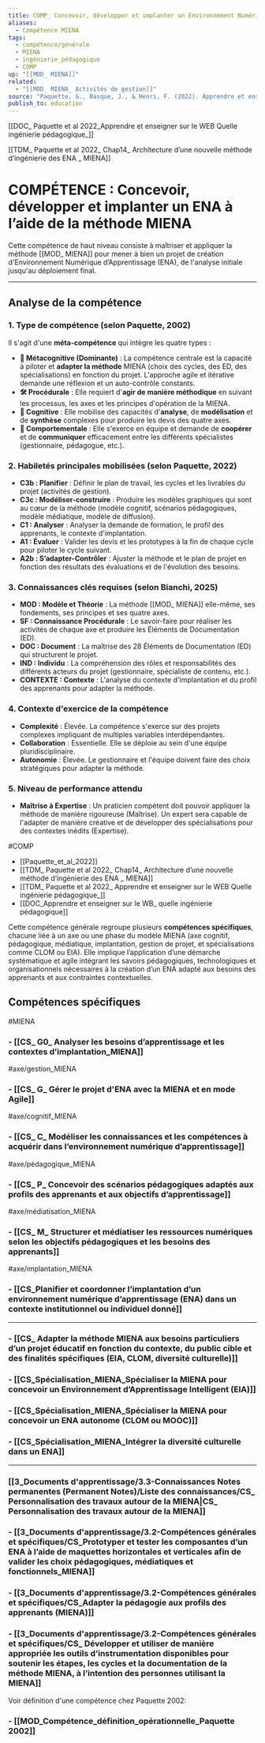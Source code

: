 ```yaml
---
title: COMP_ Concevoir, développer et implanter un Environnement Numérique d’Apprentissage (ENA) à l’aide de la méthode MIENA
aliases:
  - Compétence MIENA
tags:
  - compétence/générale
  - MIENA
  - ingénierie_pédagogique
  - COMP
up: "[[MOD_ MIENA]]"
related:
  - "[[MOD_ MIENA_ Activités de gestion]]"
source: "Paquette, G., Basque, J., & Henri, F. (2022). Apprendre et enseigner sur le Web: quelle ingénierie pédagogique? Dans *ARCHITECTURE D’UNE NOUVELLE MÉTHODE D’INGÉNIERIE DES ENVIRONNEMENTS NUMÉRIQUES D’APPRENTISSAGE : LA MIENA* (chap. 14)."
publish_to: education
---
```

[[DOC_ Paquette et al 2022_Apprendre et enseigner sur le WEB Quelle ingénierie pédagogique_]]

[[TDM_ Paquette et al 2022_ Chap14_ Architecture d’une nouvelle méthode d’ingénierie des ENA _ MIENA]] 
# COMPÉTENCE : Concevoir, développer et implanter un ENA à l’aide de la méthode MIENA

Cette compétence de haut niveau consiste à maîtriser et appliquer la méthode [[MOD_ MIENA]] pour mener à bien un projet de création d'Environnement Numérique d’Apprentissage (ENA), de l'analyse initiale jusqu'au déploiement final.

---
## Analyse de la compétence

### 1. Type de compétence (selon Paquette, 2002)

Il s'agit d'une **méta-compétence** qui intègre les quatre types :
- **🔁 Métacognitive (Dominante)** : La compétence centrale est la capacité à piloter et **adapter la méthode** MIENA (choix des cycles, des ED, des spécialisations) en fonction du projet. L'approche agile et itérative demande une réflexion et un auto-contrôle constants.
- **🛠️ Procédurale** : Elle requiert d'**agir de manière méthodique** en suivant les processus, les axes et les principes d'opération de la MIENA.
- **🧠 Cognitive** : Elle mobilise des capacités d'**analyse**, de **modélisation** et de **synthèse** complexes pour produire les devis des quatre axes.
- **💬 Comportementale** : Elle s'exerce en équipe et demande de **coopérer** et de **communiquer** efficacement entre les différents spécialistes (gestionnaire, pédagogue, etc.).

### 2. Habiletés principales mobilisées (selon Paquette, 2022)

- **C3b : Planifier** : Définir le plan de travail, les cycles et les livrables du projet (activités de gestion).
- **C3c : Modéliser-construire** : Produire les modèles graphiques qui sont au cœur de la méthode (modèle cognitif, scénarios pédagogiques, modèle médiatique, modèle de diffusion).
- **C1 : Analyser** : Analyser la demande de formation, le profil des apprenants, le contexte d'implantation.
- **A1 : Évaluer** : Valider les devis et les prototypes à la fin de chaque cycle pour piloter le cycle suivant.
- **A2b : S’adapter-Contrôler** : Ajuster la méthode et le plan de projet en fonction des résultats des évaluations et de l'évolution des besoins.

### 3. Connaissances clés requises (selon Bianchi, 2025)

- **MOD : Modèle et Théorie** : La méthode [[MOD_ MIENA]] elle-même, ses fondements, ses principes et ses quatre axes.
- **SF : Connaissance Procédurale** : Le savoir-faire pour réaliser les activités de chaque axe et produire les Éléments de Documentation (ED).
- **DOC : Document** : La maîtrise des 28 Éléments de Documentation (ED) qui structurent le projet.
- **IND : Individu** : La compréhension des rôles et responsabilités des différents acteurs du projet (gestionnaire, spécialiste de contenu, etc.).
- **CONTEXTE : Contexte** : L'analyse du contexte d'implantation et du profil des apprenants pour adapter la méthode.

### 4. Contexte d'exercice de la compétence

- **Complexité** : Élevée. La compétence s'exerce sur des projets complexes impliquant de multiples variables interdépendantes.
- **Collaboration** : Essentielle. Elle se déploie au sein d'une équipe pluridisciplinaire.
- **Autonomie** : Élevée. Le gestionnaire et l'équipe doivent faire des choix stratégiques pour adapter la méthode.

### 5. Niveau de performance attendu

- **Maîtrise à Expertise** : Un praticien compétent doit pouvoir appliquer la méthode de manière rigoureuse (Maîtrise). Un expert sera capable de l'adapter de manière créative et de développer des spécialisations pour des contextes inédits (Expertise).



#COMP

- [[Paquette_et_al_2022]]
- [[TDM_ Paquette et al 2022_ Chap14_ Architecture d’une nouvelle méthode d’ingénierie des ENA _ MIENA]]
- [[TDM_ Paquette et al 2022_ Apprendre et enseigner sur le WEB Quelle ingénierie pédagogique_]]
- [[DOC_Apprendre et enseigner sur le WB_ quelle ingénierie pédagogique]]

Cette compétence générale regroupe plusieurs **compétences spécifiques**, chacune liée à un axe ou une phase du modèle MIENA (axe cognitif, pédagogique, médiatique, implantation, gestion de projet, et spécialisations comme CLOM ou EIA). Elle implique l’application d’une démarche systématique et agile intégrant les savoirs pédagogiques, technologiques et organisationnels nécessaires à la création d’un ENA adapté aux besoins des apprenants et aux contraintes contextuelles.



## **Compétences spécifiques**

#MIENA 
### - [[CS_ G0_ Analyser les besoins d’apprentissage et les contextes d’implantation_MIENA]]


#axe/gestion_MIENA 
### - [[CS_ G_ Gérer le projet d'ENA avec la MIENA et en mode Agile]] 


#axe/cognitif_MIENA 
### - [[CS_ C_ Modéliser les connaissances et les compétences à acquérir dans l’environnement numérique d’apprentissage]]


#axe/pédagogique_MIENA 
### - [[CS_ P_ Concevoir des scénarios pédagogiques adaptés aux profils des apprenants et aux objectifs d’apprentissage]]


#axe/médiatisation_MIENA 
### - [[CS_ M_ Structurer et médiatiser les ressources numériques selon les objectifs pédagogiques et les besoins des apprenants]]


#axe/implantation_MIENA 
### - [[CS_Planifier et coordonner l’implantation d’un environnement numérique d’apprentissage (ENA) dans un contexte institutionnel ou individuel donné]]




--------------------------------------------------------------------


### - [[CS_ Adapter la méthode MIENA aux besoins particuliers d’un projet éducatif en fonction du contexte, du public cible et des finalités spécifiques (EIA, CLOM, diversité culturelle)]]


### - [[CS_Spécialisation_MIENA_Spécialiser la MIENA pour concevoir un Environnement d’Apprentissage Intelligent (EIA)]]


### - [[CS_Spécialisation_MIENA_Spécialiser la MIENA pour concevoir un ENA autonome (CLOM ou MOOC)]]


### - [[CS_Spécialisation_MIENA_Intégrer la diversité culturelle dans un ENA]]


-----------------------------------------------------


### [[3_Documents d'apprentissage/3.3-Connaissances Notes permanentes (Permanent Notes)/Liste des connaissances/CS_ Personnalisation des travaux autour de la MIENA|CS_ Personnalisation des travaux autour de la MIENA]] 


### - [[3_Documents d'apprentissage/3.2-Compétences générales et spécifiques/CS_Prototyper et tester les composantes d’un ENA à l’aide de maquettes horizontales et verticales afin de valider les choix pédagogiques, médiatiques et fonctionnels_MIENA]]


### - [[3_Documents d'apprentissage/3.2-Compétences générales et spécifiques/CS_Adapter la pédagogie aux profils des apprenants (MIENA)]]


### - [[3_Documents d'apprentissage/3.2-Compétences générales et spécifiques/CS_ Développer et utiliser de manière appropriée les outils d’instrumentation disponibles pour soutenir les étapes, les cycles et la documentation de la méthode MIENA, à l’intention des personnes utilisant la MIENA]]



Voir définition d'une compétence chez Paquette 2002: 
### - [[MOD_Compétence_définition_opérationnelle_Paquette 2002]]